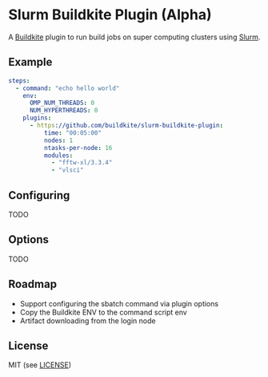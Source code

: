 # Slurm Buildkite Plugin (Alpha)

A [Buildkite](https://buildkite.com/) plugin to run build jobs on super computing clusters using [Slurm](http://slurm.schedmd.com).

## Example

```yml
steps:
  - command: "echo hello world"
    env:
      OMP_NUM_THREADS: 0
      NUM_HYPERTHREADS: 0
    plugins:
      - https://github.com/buildkite/slurm-buildkite-plugin:
          time: "00:05:00"
          nodes: 1
          ntasks-per-node: 16
          modules:
            - "fftw-xl/3.3.4"
            - "vlsci"
```

## Configuring

TODO

## Options

TODO

## Roadmap

* Support configuring the sbatch command via plugin options
* Copy the Buildkite ENV to the command script env
* Artifact downloading from the login node

## License

MIT (see [LICENSE](LICENSE))
